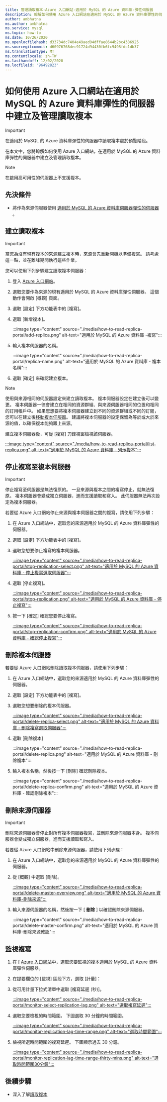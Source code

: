 ```yaml
---
title: 管理讀取複本-Azure 入口網站-適用於 MySQL 的 Azure 資料庫-彈性伺服器
description: 瞭解如何使用 Azure 入口網站在適用於 MySQL 的 Azure 資料庫彈性的伺服器中設定和管理讀取複本。
author: ambhatna
ms.author: ambhatna
ms.service: mysql
ms.topic: how-to
ms.date: 10/26/2020
ms.openlocfilehash: d33734dc7404e49aed94dffae8644b2bc4386925
ms.sourcegitcommit: d60976768dec91724d94430fb6fc9498fdc1db37
ms.translationtype: MT
ms.contentlocale: zh-TW
ms.lasthandoff: 12/02/2020
ms.locfileid: "96492823"
---
```

# <a name="how-to-create-and-manage-read-replicas-in-azure-database-for-mysql-flexible-server-using-the-azure-portal"></a>如何使用 Azure 入口網站在適用於 MySQL 的 Azure 資料庫彈性的伺服器中建立及管理讀取複本

> [!IMPORTANT]
> 在適用於 MySQL 的 Azure 資料庫彈性的伺服器中讀取複本處於預覽階段。

在本文中，您將瞭解如何使用 Azure 入口網站，在適用於 MySQL 的 Azure 資料庫彈性的伺服器中建立及管理讀取複本。

> [!Note]
> 在啟用高可用性的伺服器上不支援複本。 

## <a name="prerequisites"></a>先決條件

- 將作為來源伺服器使用 [適用於 MySQL 的 Azure 資料庫伺服器彈性的伺服器](quickstart-create-server-portal.md) 。

## <a name="create-a-read-replica"></a>建立讀取複本

> [!IMPORTANT]
> 當您為沒有現有複本的來源建立複本時，來源會先重新開機以準備複寫。 請考慮這一點，並在離峰期間執行這些作業。

您可以使用下列步驟建立讀取複本伺服器︰

1. 登入 [Azure 入口網站](https://portal.azure.com/)。

2. 選取您要作為來源的現有適用於 MySQL 的 Azure 資料庫彈性伺服器。 這個動作會開啟 [概觀] 頁面。

3. 選取 [設定] 下方功能表中的 [複寫]。

4. 選取 [新增複本]。

   :::image type="content" source="./media/how-to-read-replica-portal/add-replica.png" alt-text="適用於 MySQL 的 Azure 資料庫 -複寫":::

5. 輸入複本伺服器的名稱。

    :::image type="content" source="./media/how-to-read-replica-portal/replica-name.png" alt-text="適用於 MySQL 的 Azure 資料庫 - 複本名稱":::

6. 選取 [確定] 來確認建立複本。

> [!NOTE]
> 使用與來源相同的伺服器設定來建立讀取複本。 複本伺服器設定在建立後可以變更。 複本伺服器一律會建立在相同的資源群組、與來源伺服器相同的位置和相同的訂用帳戶中。 如果您想要將複本伺服器建立到不同的資源群組或不同的訂閱，您可以在建立後[移動複本伺服器](../../azure-resource-manager/management/move-resource-group-and-subscription.md)。 建議將複本伺服器的設定保留為等於或大於來源的值，以確保複本能夠跟上來源。

建立複本伺服器後，可從 [複寫] 刀鋒視窗檢視該伺服器。

   [:::image type="content" source="./media/how-to-read-replica-portal/list-replica.png" alt-text="適用於 MySQL 的 Azure 資料庫 - 列示複本":::](./media/how-to-read-replica-portal/list-replica.png#lightbox)

## <a name="stop-replication-to-a-replica-server"></a>停止複寫至複本伺服器

> [!IMPORTANT]
> 停止複寫至伺服器是無法復原的。 一旦來源與複本之間的複寫停止，就無法復原。 複本伺服器會變成獨立伺服器，進而支援讀取和寫入。 此伺服器無法再次設定為複本伺服器。

若要從 Azure 入口網站停止來源與複本伺服器之間的複寫，請使用下列步驟：

1. 在 Azure 入口網站中，選取您的來源適用於 MySQL 的 Azure 資料庫彈性的伺服器。 

2. 選取 [設定] 下方功能表中的 [複寫]。

3. 選取您想要停止複寫的複本伺服器。

   [:::image type="content" source="./media/how-to-read-replica-portal/stop-replication-select.png" alt-text="適用於 MySQL 的 Azure 資料庫 - 停止複寫選取伺服器":::](./media/how-to-read-replica-portal/stop-replication-select.png#lightbox)

4. 選取 [停止複寫]。

   [:::image type="content" source="./media/how-to-read-replica-portal/stop-replication.png" alt-text="適用於 MySQL 的 Azure 資料庫 - 停止複寫":::](./media/how-to-read-replica-portal/stop-replication.png#lightbox)

5. 按一下 [確定] 確認您要停止複寫。

   [:::image type="content" source="./media/how-to-read-replica-portal/stop-replication-confirm.png" alt-text="適用於 MySQL 的 Azure 資料庫 - 確認停止複寫":::](./media/how-to-read-replica-portal/stop-replication-confirm.png#lightbox)

## <a name="delete-a-replica-server"></a>刪除複本伺服器

若要從 Azure 入口網站刪除讀取複本伺服器，請使用下列步驟：

1. 在 Azure 入口網站中，選取您的來源適用於 MySQL 的 Azure 資料庫彈性的伺服器。

2. 選取 [設定] 下方功能表中的 [複寫]。

3. 選取您想要刪除的複本伺服器。

   [:::image type="content" source="./media/how-to-read-replica-portal/delete-replica-select.png" alt-text="適用於 MySQL 的 Azure 資料庫 - 刪除複寫選取伺服器":::](./media/how-to-read-replica-portal/delete-replica-select.png#lightbox)

4. 選取 [刪除複本]

   :::image type="content" source="./media/how-to-read-replica-portal/delete-replica.png" alt-text="適用於 MySQL 的 Azure 資料庫 - 刪除複本":::

5. 輸入複本名稱，然後按一下 [刪除] 確認刪除複本。  

   :::image type="content" source="./media/how-to-read-replica-portal/delete-replica-confirm.png" alt-text="適用於 MySQL 的 Azure 資料庫 - 確認刪除複本":::

## <a name="delete-a-source-server"></a>刪除來源伺服器

> [!IMPORTANT]
> 刪除來源伺服器會停止對所有複本伺服器複寫，並刪除來源伺服器本身。 複本伺服器會變成獨立伺服器，進而支援讀取和寫入。

若要從 Azure 入口網站中刪除來源伺服器，請使用下列步驟：

1. 在 Azure 入口網站中，選取您的來源適用於 MySQL 的 Azure 資料庫彈性的伺服器。

2. 從 [概觀] 中選取 [刪除]。

   [:::image type="content" source="./media/how-to-read-replica-portal/delete-master-overview.png" alt-text="適用於 MySQL 的 Azure 資料庫-刪除來源":::](./media/how-to-read-replica-portal/delete-master-overview.png#lightbox)

3. 輸入來源伺服器的名稱，然後按一下 [ **刪除** ] 以確認刪除來源伺服器。  

   :::image type="content" source="./media/how-to-read-replica-portal/delete-master-confirm.png" alt-text="適用於 MySQL 的 Azure 資料庫-刪除來源確認":::

## <a name="monitor-replication"></a>監視複寫

1. 在 [ [Azure 入口網站](https://portal.azure.com/)中，選取您要監視的複本適用於 MySQL 的 Azure 資料庫彈性伺服器。

2. 在提要欄位的 [監視] 區段下方，選取 [計量]：

3. 從可用計量下拉式清單中選取 [複寫延遲 (秒)]。

   [:::image type="content" source="./media/how-to-read-replica-portal/monitor-select-replication-lag.png" alt-text="選取複寫延遲":::](./media/how-to-read-replica-portal/monitor-select-replication-lag.png#lightbox)

4. 選取您要檢視的時間範圍。 下圖選取 30 分鐘的時間範圍。

   [:::image type="content" source="./media/how-to-read-replica-portal/monitor-replication-lag-time-range.png" alt-text="選取時間範圍":::](./media/how-to-read-replica-portal/monitor-replication-lag-time-range.png#lightbox)

5. 檢視所選時間範圍的複寫延遲。 下圖顯示過去 30 分鐘。

   [:::image type="content" source="./media/how-to-read-replica-portal/monitor-replication-lag-time-range-thirty-mins.png" alt-text="選取時間範圍30分鐘":::](./media/how-to-read-replica-portal/monitor-replication-lag-time-range-thirty-mins.png#lightbox)

## <a name="next-steps"></a>後續步驟

- 深入了解[讀取複本](concepts-read-replicas.md)